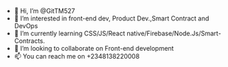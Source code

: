 - 👋 Hi, I’m @GitTM527
- 👀 I’m interested in front-end dev, Product Dev.,Smart Contract and DevOps
- 🌱 I’m currently learning CSS/JS/React native/Firebase/Node.Js/Smart-Contracts. 
- 💞️ I’m looking to collaborate on Front-end development 
- 📫 You can reach me on +2348138220008

<!---
GitTM527/GitTM527 is a ✨ special ✨ repository because its `README.md` (this file) appears on your GitHub profile.
You can click the Preview link to take a look at your changes.
--->
